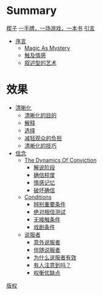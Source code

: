 # Summary

[楔子](epigraph.md)
[一手牌，一场游戏，一本书](foreword.md)
[引言](preface.md)

- [序言](prologue/0.md)
    - [Magic As Mystery](prologue/1.md)
    - [触及情感](prologue/2.md)
    - [叙述型的艺术](prologue/3.md)

# 效果
<!-- [效果](effect.md) -->

- [清晰化](clarity/index.md)
    - [清晰化的目的](clarity/the-goal-of-clarity.md)
    - [解释](clarity/interpretation.md)
    - [选择](clarity/selection.md)
    - [减轻观众的负担](clarity/easing-the-audience-burden.md)
    - [清晰化的技巧](clarity/clarifying-techniques.md)
- [信念]()
    - [The Dynamics Of Conviction]()
        - [解说阶段](conviction/the-expository-phase.md)
        - [确信程度](conviction/degrees-of-conviction.md)
        - [情感记忆](conviction/emotional-memory.md)
        - [破坏确信](conviction/deteriorating-conviction.md)
    - [Conditions](conviction/conditions.md)
        - [辨别重要条件](conviction/identifying-important-conditions.md)
        - [绝对相信测试](conviction/the-must-believe-test.md)
        - [无接触条件](conviction/the-no-contact-condition.md)
        - [戏剧条件](conviction/dramatizing-conditions.md)
    - [说服者](conviction/convincers.md)
        - [意外说服者](conviction/accidental-convincers.md)
        - [伴随说服者](conviction/incidental-convincers.md)
        - [为什么说服者有效](conviction/why-convincers-work.md)
        - [有人注意到吗？](conviction/does-anyone-notice.md)
        - [权衡优缺点](conviction/weighing-pros-and-cons.md)

[版权](copyright.md)
